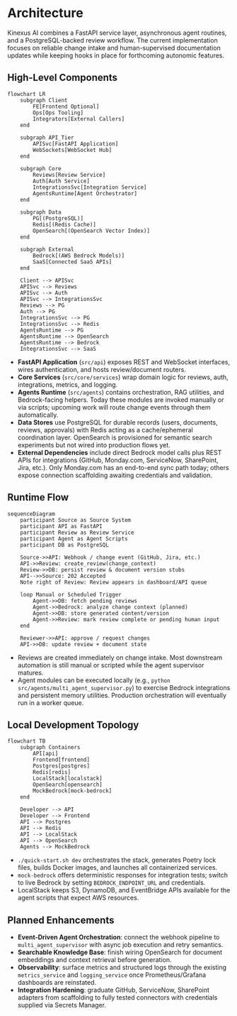 # Architecture

Kinexus AI combines a FastAPI service layer, asynchronous agent routines, and a PostgreSQL-backed review workflow. The current implementation focuses on reliable change intake and human-supervised documentation updates while keeping hooks in place for forthcoming autonomic features.

## High-Level Components
```mermaid
flowchart LR
    subgraph Client
        FE[Frontend Optional]
        Ops[Ops Tooling]
        Integrators[External Callers]
    end

    subgraph API_Tier
        APISvc[FastAPI Application]
        WebSockets[WebSocket Hub]
    end

    subgraph Core
        Reviews[Review Service]
        Auth[Auth Service]
        IntegrationsSvc[Integration Service]
        AgentsRuntime[Agent Orchestrator]
    end

    subgraph Data
        PG[(PostgreSQL)]
        Redis[(Redis Cache)]
        OpenSearch[(OpenSearch Vector Index)]
    end

    subgraph External
        Bedrock[(AWS Bedrock Models)]
        SaaS[Connected SaaS APIs]
    end

    Client --> APISvc
    APISvc --> Reviews
    APISvc --> Auth
    APISvc --> IntegrationsSvc
    Reviews --> PG
    Auth --> PG
    IntegrationsSvc --> PG
    IntegrationsSvc --> Redis
    AgentsRuntime --> PG
    AgentsRuntime --> OpenSearch
    AgentsRuntime --> Bedrock
    IntegrationsSvc --> SaaS
```

- **FastAPI Application** (`src/api`) exposes REST and WebSocket interfaces, wires authentication, and hosts review/document routers.
- **Core Services** (`src/core/services`) wrap domain logic for reviews, auth, integrations, metrics, and logging.
- **Agents Runtime** (`src/agents`) contains orchestration, RAG utilities, and Bedrock-facing helpers. Today these modules are invoked manually or via scripts; upcoming work will route change events through them automatically.
- **Data Stores** use PostgreSQL for durable records (users, documents, reviews, approvals) with Redis acting as a cache/ephemeral coordination layer. OpenSearch is provisioned for semantic search experiments but not wired into production flows yet.
- **External Dependencies** include direct Bedrock model calls plus REST APIs for integrations (GitHub, Monday.com, ServiceNow, SharePoint, Jira, etc.). Only Monday.com has an end-to-end sync path today; others expose connection scaffolding awaiting credentials and validation.

## Runtime Flow
```mermaid
sequenceDiagram
    participant Source as Source System
    participant API as FastAPI
    participant Review as Review Service
    participant Agent as Agent Scripts
    participant DB as PostgreSQL

    Source->>API: Webhook / change event (GitHub, Jira, etc.)
    API->>Review: create_review(change_context)
    Review->>DB: persist review & document version stubs
    API-->>Source: 202 Accepted
    Note right of Review: Review appears in dashboard/API queue

    loop Manual or Scheduled Trigger
        Agent->>DB: fetch pending reviews
        Agent->>Bedrock: analyze change context (planned)
        Agent->>DB: store generated content/version
        Agent->>Review: mark review complete or pending human input
    end

    Reviewer->>API: approve / request changes
    API->>DB: update review + document state
```

- Reviews are created immediately on change intake. Most downstream automation is still manual or scripted while the agent supervisor matures.
- Agent modules can be executed locally (e.g., `python src/agents/multi_agent_supervisor.py`) to exercise Bedrock integrations and persistent memory utilities. Production orchestration will eventually run in a worker queue.

## Local Development Topology
```mermaid
flowchart TB
    subgraph Containers
        API[api]
        Frontend[frontend]
        Postgres[postgres]
        Redis[redis]
        LocalStack[localstack]
        OpenSearch[opensearch]
        MockBedrock[mock-bedrock]
    end

    Developer --> API
    Developer --> Frontend
    API --> Postgres
    API --> Redis
    API --> LocalStack
    API --> OpenSearch
    Agents --> MockBedrock
```

- `./quick-start.sh dev` orchestrates the stack, generates Poetry lock files, builds Docker images, and launches all containerized services.
- `mock-bedrock` offers deterministic responses for integration tests; switch to live Bedrock by setting `BEDROCK_ENDPOINT_URL` and credentials.
- LocalStack keeps S3, DynamoDB, and EventBridge APIs available for the agent scripts that expect AWS resources.

## Planned Enhancements
- **Event-Driven Agent Orchestration**: connect the webhook pipeline to `multi_agent_supervisor` with async job execution and retry semantics.
- **Searchable Knowledge Base**: finish wiring OpenSearch for document embeddings and context retrieval before generation.
- **Observability**: surface metrics and structured logs through the existing `metrics_service` and `logging_service` once Prometheus/Grafana dashboards are reinstated.
- **Integration Hardening**: graduate GitHub, ServiceNow, SharePoint adapters from scaffolding to fully tested connectors with credentials supplied via Secrets Manager.
